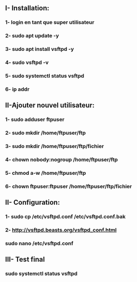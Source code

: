 ## I- Installation:
### 1- login en tant que super utilisateur
### 2- sudo apt update -y
### 3- sudo apt install vsftpd -y
### 4- sudo vsftpd -v
### 5- sudo systemctl status vsftpd
### 6- ip addr

## II-Ajouter nouvel utilisateur:
### 1- sudo adduser ftpuser
### 2- sudo mkdir /home/ftpuser/ftp
### 3- sudo mkdir /home/ftpuser/ftp/fichier
### 4- chown nobody:nogroup /home/ftpuser/ftp
### 5- chmod a-w /home/ftpuser/ftp
### 6- chown ftpuser:ftpuser /home/ftpuser/ftp/fichier

## II- Configuration:
### 1- sudo cp /etc/vsftpd.conf /etc/vsftpd.conf.bak
### 2- http://vsftpd.beasts.org/vsftpd_conf.html
### sudo nano /etc/vsftpd.conf

## III- Test final
### sudo systemctl status vsftpd